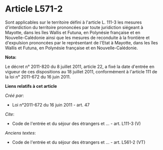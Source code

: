 # Article L571-2

Sont applicables sur le territoire défini à l'article L. 111-3 les mesures d'interdiction du territoire prononcées par toute
juridiction siégeant à Mayotte, dans les îles Wallis et Futuna, en Polynésie française et en Nouvelle-Calédonie ainsi que les
mesures de reconduite à la frontière et d'expulsion prononcées par le représentant de l'Etat à Mayotte, dans les îles Wallis
et Futuna, en Polynésie française et en Nouvelle-Calédonie.

**Nota:**

Le décret n° 2011-820 du 8 juillet 2011, article 22, a fixé la date d'entrée en vigueur de ces dispositions au 18 juillet
2011, conformément à l'article 111 de la loi n° 2011-672 du 16 juin 2011.

**Liens relatifs à cet article**

_Créé par_:

  - Loi n°2011-672 du 16 juin 2011 - art. 47

_Cite_:

  - Code de l'entrée et du séjour des étrangers et ... - art. L111-3 (V)

_Anciens textes_:

  - Code de l'entrée et du séjour des étrangers et ... - art. L561-2 (VT)
